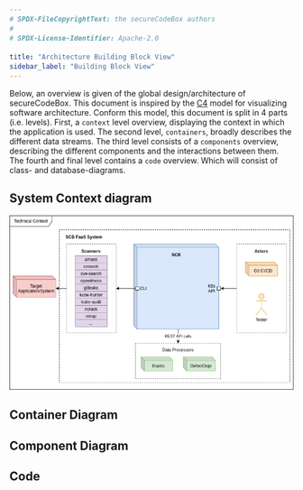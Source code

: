 ```yaml
---
# SPDX-FileCopyrightText: the secureCodeBox authors
#
# SPDX-License-Identifier: Apache-2.0

title: "Architecture Building Block View"
sidebar_label: "Building Block View"
---
```


Below, an overview is given of the global design/architecture of secureCodeBox. This document is inspired by the [C4](https://c4model.com/) model for visualizing software architecture. Conform this model, this document is split in 4 parts (i.e. levels). First, a `context` level overview, displaying the context in which the application is used. The second level, `containers`, broadly describes the different data streams. The third level consists of a `components` overview, describing the different components and the interactions between them. The fourth and final level contains a `code` overview. Which will consist of class- and database-diagrams.

## System Context diagram

![Technical context diagram](/static/img/architecture/TechnicalContextDiagram.png)

## Container Diagram

## Component Diagram

## Code

